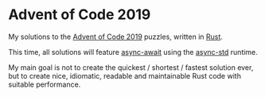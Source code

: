 # Advent of Code 2019

My solutions to the [Advent of Code 2019](http://adventofcode.com/2019) puzzles, written in [Rust](http://rust-lang.org).

This time, all solutions will feature [async-await](https://blog.rust-lang.org/2019/11/07/Async-await-stable.html) using the [async-std](https://async.rs/) runtime.

My main goal is not to create the quickest / shortest / fastest solution ever, but to create nice, idiomatic, readable and maintainable Rust code with suitable performance.
